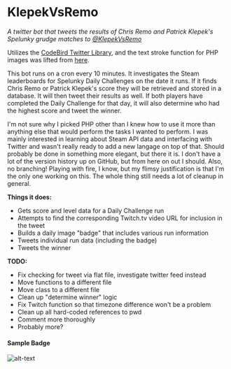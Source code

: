 # KlepekVsRemo
*A twitter bot that tweets the results of Chris Remo and Patrick Klepek's Spelunky grudge matches to [@KlepekVsRemo](https://twitter.com/KlepekVsRemo)*

Utilizes the [CodeBird Twitter Library](https://github.com/jublonet/codebird-php), and the text stroke function for PHP 
images was lifted from [here](http://www.johnciacia.com/2010/01/04/using-php-and-gd-to-add-border-to-text/).

This bot runs on a cron every 10 minutes. It investigates the Steam leaderboards for Spelunky Daily Challenges on the date 
it runs. If it finds Chris Remo or Patrick Klepek's score they will be retrieved and stored in a database. It will then 
tweet their results as well. If both players have completed the Daily Challenge for that day, it will also determine who 
had the highest score and tweet the winner. 

I'm not sure why I picked PHP other than I knew how to use it more than 
anything else that would perform the tasks I wanted to perform. I was 
mainly interested in learning about Steam API data and interfacing with 
Twitter and wasn't really ready to add a new langage on top of that. 
Should probably be done in something more elegant, but there it is. I 
don't have a lot of the version history up on GitHub, but from here on 
out I should. Also, no branching! Playing with fire, I know, but my 
flimsy justification is that I'm the only one working on this. The whole 
thing still needs a lot of cleanup in general.

**Things it does:**
 * Gets score and level data for a Daily Challenge run
 * Attempts to find the corresponding Twitch.tv video URL for inclusion in the tweet
 * Builds a daily image "badge" that includes various run information
 * Tweets individual run data (including the badge)
 * Tweets the winner

**TODO:**
 * Fix checking for tweet via flat file, investigate twitter feed instead
 * Move functions to a different file
 * Move class to a different file
 * Clean up "determine winner" logic
 * Fix Twitch function so that timezone difference won't be a problem
 * Clean up all hard-coded references to pwd
 * Comment more thoroughly
 * Probably more?

#### Sample Badge

![alt-text](https://raw2.github.com/amarriner/KlepekVsRemo/da6e8f44e277b6b53f21cdd38fa5a0dc5334e070/images/daily_76561197969204208.png "Sample Badge")
